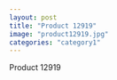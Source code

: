 ```yaml
---
layout: post
title: "Product 12919"
image: "product12919.jpg"
categories: "category1"
---
```

Product 12919
